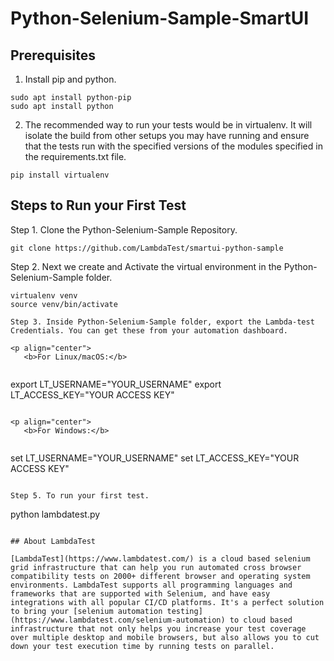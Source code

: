 # Python-Selenium-Sample-SmartUI


## Prerequisites

1. Install pip and python.

```
sudo apt install python-pip
sudo apt install python
```

2. The recommended way to run your tests would be in virtualenv. It will isolate the build from other setups you may have running and ensure that the tests run with the specified versions of the modules specified in the requirements.txt file.

```
pip install virtualenv
```

## Steps to Run your First Test

Step 1. Clone the Python-Selenium-Sample Repository.

```
git clone https://github.com/LambdaTest/smartui-python-sample
```

Step 2. Next we create and Activate the virtual environment in the Python-Selenium-Sample folder.

```
virtualenv venv
source venv/bin/activate

Step 3. Inside Python-Selenium-Sample folder, export the Lambda-test Credentials. You can get these from your automation dashboard.

<p align="center">
   <b>For Linux/macOS:</b>
   
```
export LT_USERNAME="YOUR_USERNAME"
export LT_ACCESS_KEY="YOUR ACCESS KEY"
```

<p align="center">
   <b>For Windows:</b>
   
```
set LT_USERNAME="YOUR_USERNAME"
set LT_ACCESS_KEY="YOUR ACCESS KEY"
```

Step 5. To run your first test.
```
python lambdatest.py
```

## About LambdaTest

[LambdaTest](https://www.lambdatest.com/) is a cloud based selenium grid infrastructure that can help you run automated cross browser compatibility tests on 2000+ different browser and operating system environments. LambdaTest supports all programming languages and frameworks that are supported with Selenium, and have easy integrations with all popular CI/CD platforms. It's a perfect solution to bring your [selenium automation testing](https://www.lambdatest.com/selenium-automation) to cloud based infrastructure that not only helps you increase your test coverage over multiple desktop and mobile browsers, but also allows you to cut down your test execution time by running tests on parallel.